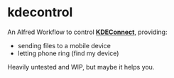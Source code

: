 # kdecontrol

An Alfred Workflow to control **[KDEConnect](https://community.kde.org/KDEConnect)**, providing:

- sending files to a mobile device
- letting phone ring (find my device)

Heavily untested and WIP, but maybe it helps you.
